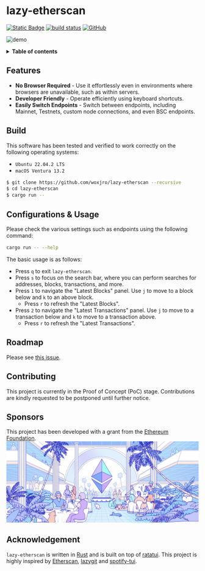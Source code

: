 # lazy-etherscan

<div align="left">
    <a href="https://github.com/woxjro/lazy-etherscan/"><img alt="Static Badge" src="https://img.shields.io/badge/github-woxjro%2Flazy-etherscan?style=for-the-badge&logo=github" height="20"></a>
    <a href="https://github.com/woxjro/lazy-etherscan/actions"><img alt="build status" src="https://img.shields.io/github/actions/workflow/status/woxjro/lazy-etherscan/rust.yml?style=for-the-badge" height="20"></a>
    <a href="https://github.com/woxjro/lazy-etherscan/blob/master/LICENSE"><img alt="GitHub" src="https://img.shields.io/github/license/woxjro/lazy-etherscan?style=for-the-badge" height="20"></a>
</div>

![demo](resources/screenshots/demo.gif)

<details>
 <summary><strong>Table of contents</strong></summary>
 <br/>

- [lazy-etherscan](#lazy-etherscan)
  - [Features](#features)
  - [Build](#build)
  - [Configurations & Usage](#configurations--usage)
  - [Roadmap](#roadmap)
  - [Contributing](#contributing)
  - [Sponsors](#sponsors)
  - [Acknowledgement](#acknowledgement)

<br/>
</details>

## Features
- **No Browser Required** - Use it effortlessly even in environments where browsers are unavailable, such as within servers.
- **Developer Friendly** - Operate efficiently using keyboard shortcuts.
- **Easily Switch Endpoints** - Switch between endpoints, including Mainnet, Testnets, custom node connections, and even BSC endpoints.

## Build
This software has been tested and verified to work correctly on the following operating systems:
- `Ubuntu 22.04.2 LTS`
- `macOS Ventura 13.2`

```sh
$ git clone https://github.com/woxjro/lazy-etherscan --recursive
$ cd lazy-etherscan
$ cargo run --
```

## Configurations & Usage
Please check the various settings such as endpoints using the following command:
```sh
cargo run -- --help
```

The basic usage is as follows:
- Press `q` to exit `lazy-etherscan`.
- Press `s` to focus on the search bar, where you can perform searches for addresses, blocks, transactions, and more.
- Press `1` to navigate the "Latest Blocks" panel. Use `j` to move to a block below and `k` to an above block.
    - Press `r` to refresh the "Latest Blocks".
- Press `2` to navigate the "Latest Transactions" panel. Use `j` to move to a transaction below and `k` to move to a transaction above.
    - Press `r` to refresh the "Latest Transactions".


## Roadmap
Please see [this issue](https://github.com/woxjro/lazy-etherscan/issues/1).

## Contributing
This project is currently in the Proof of Concept (PoC) stage.
Contributions are kindly requested to be postponed until further notice.

## Sponsors
This project has been developed with a grant from the [Ethereum Foundation](https://ethereum.org/en/foundation/).
![demo](resources/ethereum_foundation.png)

## Acknowledgement
`lazy-etherscan` is written in [Rust](https://www.rust-lang.org/) and is built on top of [ratatui](https://github.com/ratatui-org/ratatui).
This project is highly inspired by [Etherscan](https://etherscan.io/), [lazygit](https://github.com/jesseduffield/lazygit) and [spotify-tui](https://github.com/Rigellute/spotify-tui).
